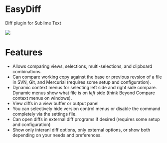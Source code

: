 # EasyDiff
Diff plugin for Sublime Text

<img src="https://dl.dropboxusercontent.com/u/342698/EasyDiff/menus.png" border="0"/>

# Features
- Allows comparing views, selections, multi-selections, and clipboard combinations.
- Can compare working copy against the base or previous revsion of a file in SVN, Git, and Mercurial (requires some setup and configuration).
- Dynamic context menus for selecting left side and right side compare.  Dynamic menus show what file is on *left* side (think Beyond Compare context menus on windows).
- View diffs in a view buffer or output panel
- You can selectively hide version control menus or disable the command completely via the settings file.
- Can open diffs in external diff programs if desired (requires some setup and configuration)
- Show only interanl diff options, only external options, or show both depending on your needs and preferences.
